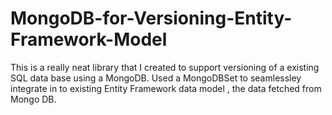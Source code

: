 # MongoDB-for-Versioning-Entity-Framework-Model
This is a really neat library that I created to support versioning of a existing SQL data base using a MongoDB. Used a MongoDBSet to seamlessley integrate in to existing Entity Framework data model , the data fetched from Mongo DB.
